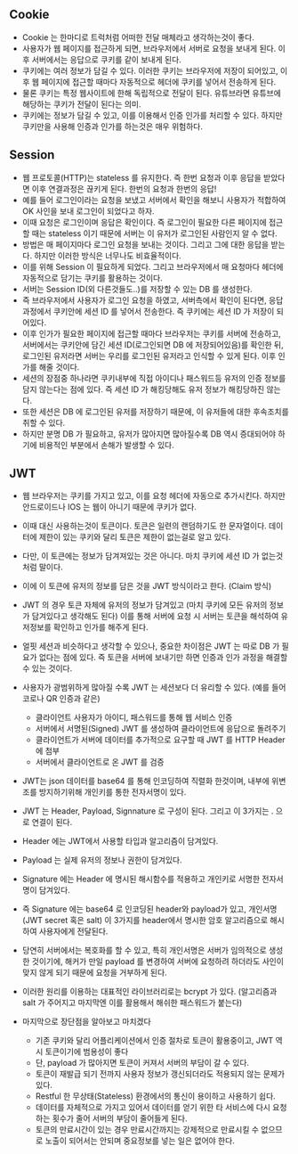 ## Cookie

- Cookie 는 한마디로 트럭처럼 어떠한 전달 매체라고 생각하는것이 좋다.
- 사용자가 웹 페이지를 접근하게 되면, 브라우저에서 서버로 요청을 보내게 된다. 이후 서버에서는 응답으로 쿠키를 같이 보내게 된다.
- 쿠키에는 여러 정보가 담길 수 있다. 이러한 쿠키는 브라우저에 저장이 되어있고, 이후 웹 페이지에 접근할 때마다 자동적으로 헤더에 쿠키를 넣어서 전송하게 된다.
- 물론 쿠키는 특정 웹사이트에 한해 독립적으로 전달이 된다. 유튜브라면 유튜브에 해당하는 쿠키가 전달이 된다는 의미.
- 쿠키에는 정보가 담길 수 있고, 이를 이용해서 인증 인가를 처리할 수 있다. 하지만 쿠키만을 사용해 인증과 인가를 하는것은 매우 위험하다.

## Session

- 웹 프로토콜(HTTP)는 stateless 를 유지한다. 즉 한번 요청과 이후 응답을 받았다면 이후 연결과정은 끊키게 된다. 한번의 요청과 한번의 응답!
- 예를 들어 로그인이라는 요청을 보냈고 서버에서 확인을 해보니 사용자가 적합하여 OK 사인을 보내 로그인이 되었다고 하자.
- 이때 요청은 로그인이며 응답은 확인이다. 즉 로그인이 필요한 다른 페이지에 접근할 때는 stateless 이기 때문에 서버는 이 유저가 로그인된 사람인지 알 수 없다.
- 방법은 매 페이지마다 로그인 요청을 보내는 것이다. 그리고 그에 대한 응답을 받는다. 하지만 이러한 방식은 너무나도 비효율적이다.
- 이를 위해 Session 이 필요하게 되었다. 그리고 브라우저에서 매 요청마다 헤더에 자동적으로 담기는 쿠키를 활용하는 것이다.
- 서버는 Session ID(외 다른것들도..)를 저장할 수 있는 DB 를 생성한다.
- 즉 브라우저에서 사용자가 로그인 요청을 하였고, 서버측에서 확인이 된다면, 응답과정에서 쿠키안에 세션 ID 를 넣어서 전송한다. 즉 쿠키에는 세션 ID 가 저장이 되어있다.
- 이후 인가가 필요한 페이지에 접근할 때마다 브라우저는 쿠키를 서버에 전송하고, 서버에서는 쿠키안에 담긴 세션 ID(로그인되면 DB 에 저장되어있음)를 확인한 뒤, 로그인된 유저라면 서버는 우리를 로그인된 유저라고 인식할 수 있게 된다. 이후 인가를 해줄 것이다.
- 세션의 장점중 하나라면 쿠키내부에 직접 아이디나 패스워드등 유저의 인증 정보를 담지 않는다는 점에 있다. 즉 세션 ID 가 해킹당해도 유저 정보가 해킹당하진 않는다.
- 또한 세션은 DB 에 로그인된 유저를 저장하기 때문에, 이 유저들에 대한 후속조치를 취할 수 있다.
- 하지만 분명 DB 가 필요하고, 유저가 많아지면 많아질수록 DB 역시 증대되어야 하기에 비용적인 부분에서 손해가 발생할 수 있다.

## JWT

- 웹 브라우저는 쿠키를 가지고 있고, 이를 요청 헤더에 자동으로 추가시킨다. 하지만 안드로이드나 IOS 는 웹이 아니기 때문에 쿠키가 없다.
- 이때 대신 사용하는것이 토큰이다. 토큰은 일련의 랜덤하기도 한 문자열이다. 데이터에 제한이 있는 쿠키와 달리 토큰은 제한이 없는걸로 알고 있다.
- 다만, 이 토큰에는 정보가 담겨져있는 것은 아니다. 마치 쿠키에 세션 ID 가 없는것처럼 말이다.
- 이에 이 토큰에 유저의 정보를 담은 것을 JWT 방식이라고 한다. (Claim 방식)
- JWT 의 경우 토큰 자체에 유저의 정보가 담겨있고 (마치 쿠키에 모든 유저의 정보가 담겨있다고 생각해도 된다) 이를 통해 서버에 요청 시 서버는 토큰을 해석하여 유저정보를 확인하고 인가를 해주게 된다.
- 얼핏 세션과 비슷하다고 생각할 수 있으나, 중요한 차이점은 JWT 는 따로 DB 가 필요가 없다는 점에 있다. 즉 토큰을 서버에 보내기만 하면 인증과 인가 과정을 해결할 수 있는 것이다.
- 사용자가 광범위하게 많아질 수록 JWT 는 세션보다 더 유리할 수 있다. (예를 들어 코로나 QR 인증과 같은)
  - 클라이언트 사용자가 아이디, 패스워드를 통해 웹 서비스 인증
  - 서버에서 서명된(Signed) JWT 를 생성하여 클라이언트에 응답으로 돌려주기
  - 클라이언트가 서버에 데이터를 추가적으로 요구할 때 JWT 를 HTTP Header 에 첨부
  - 서버에서 클라이언트로 온 JWT 를 검증
- JWT는 json 데이터를 base64 를 통해 인코딩하여 직렬화 한것이며, 내부에 위변조를 방지하기위해 개인키를 통한 전자서명이 있다.
- JWT 는 Header, Payload, Signnature 로 구성이 된다. 그리고 이 3가지는 . 으로 연결이 된다.
- Header 에는 JWT에서 사용할 타입과 알고리즘이 담겨있다.
- Payload 는 실제 유저의 정보나 권한이 담겨있다.
- Signature 에는 Header 에 명시된 해시함수를 적용하고 개인키로 서명한 전자서명이 담겨있다.
- 즉 Signature 에는 base64 로 인코딩된 header와 payload가 있고, 개인서명(JWT secret 혹은 salt) 이 3가지를 header에서 명시한 암호 알고리즘으로 해시하여 사용자에게 전달된다.
- 당연히 서버에서는 복호화를 할 수 있고, 특히 개인서명은 서버가 임의적으로 생성한 것이기에, 해커가 만일 payload 를 변경하여 서버에 요청하려 하더라도 사인이 맞지 않게 되기 때문에 요청을 거부하게 된다.
- 이러한 원리를 이용하는 대표적인 라이브러리로는 bcrypt 가 있다. (알고리즘과 salt 가 주어지고 마지막엔 이를 활용해서 해쉬한 패스워드가 붙는다)
- 마지막으로 장단점을 알아보고 마치겠다

  - 기존 쿠키와 달리 어플리케이션에서 인증 절차로 토큰이 활용중이고, JWT 역시 토큰이기에 범용성이 좋다
  - 단, payload 가 많아지면 토큰이 커져서 서버의 부담이 갈 수 있다.
  - 토큰이 재발급 되기 전까지 사용자 정보가 갱신되더라도 적용되지 않는 문제가 있다.
  - Restful 한 무상태(Stateless) 환경에서의 통신이 용이하고 사용하기 쉽다.
  - 데이터를 자체적으로 가지고 있어서 데이터를 얻기 위한 타 서비스에 다시 요청하는 횟수가 줄어 서버의 부담이 줄어들게 된다.
  - 토큰의 만료시간이 있는 경우 만료시간까지는 강제적으로 만료시킬 수 없으므로 노출이 되어서는 안되며 중요정보를 넣는 일은 없어야 한다.

